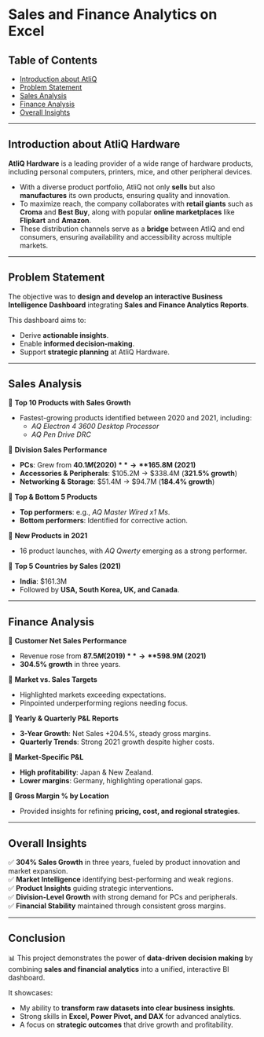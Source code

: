 # Sales and Finance Analytics on Excel

## Table of Contents
- [Introduction about AtliQ](#introduction-about-atliq)
- [Problem Statement](#problem-statement)
- [Sales Analysis](#sales-analysis)
- [Finance Analysis](#finance-analysis)
- [Overall Insights](#overall-insights)

---

## Introduction about AtliQ Hardware
**AtliQ Hardware** is a leading provider of a wide range of hardware products, including personal computers, printers, mice, and other peripheral devices.  

- With a diverse product portfolio, AtliQ not only **sells** but also **manufactures** its own products, ensuring quality and innovation.  
- To maximize reach, the company collaborates with **retail giants** such as **Croma** and **Best Buy**, along with popular **online marketplaces** like **Flipkart** and **Amazon**.  
- These distribution channels serve as a **bridge** between AtliQ and end consumers, ensuring availability and accessibility across multiple markets.  

---


## Problem Statement
The objective was to **design and develop an interactive Business Intelligence Dashboard** integrating **Sales and Finance Analytics Reports**.  

This dashboard aims to:  
- Derive **actionable insights**.  
- Enable **informed decision-making**.  
- Support **strategic planning** at AtliQ Hardware.  

---

## Sales Analysis
🔹 **Top 10 Products with Sales Growth**  
- Fastest-growing products identified between 2020 and 2021, including:  
  - *AQ Electron 4 3600 Desktop Processor*  
  - *AQ Pen Drive DRC*  

🔹 **Division Sales Performance**  
- **PCs**: Grew from **$40.1M (2020)** → **$165.8M (2021)**  
- **Accessories & Peripherals**: $105.2M → $338.4M (**321.5% growth**)  
- **Networking & Storage**: $51.4M → $94.7M (**184.4% growth**)  

🔹 **Top & Bottom 5 Products**  
- **Top performers**: e.g., *AQ Master Wired x1 Ms*.  
- **Bottom performers**: Identified for corrective action.  

🔹 **New Products in 2021**  
- 16 product launches, with *AQ Qwerty* emerging as a strong performer.  

🔹 **Top 5 Countries by Sales (2021)**  
- **India**: $161.3M  
- Followed by **USA, South Korea, UK, and Canada**.  

---

## Finance Analysis
🔹 **Customer Net Sales Performance**  
- Revenue rose from **$87.5M (2019)** → **$598.9M (2021)**  
- **304.5% growth** in three years.  

🔹 **Market vs. Sales Targets**  
- Highlighted markets exceeding expectations.  
- Pinpointed underperforming regions needing focus.  

🔹 **Yearly & Quarterly P&L Reports**  
- **3-Year Growth**: Net Sales +204.5%, steady gross margins.  
- **Quarterly Trends**: Strong 2021 growth despite higher costs.  

🔹 **Market-Specific P&L**  
- **High profitability**: Japan & New Zealand.  
- **Lower margins**: Germany, highlighting operational gaps.  

🔹 **Gross Margin % by Location**  
- Provided insights for refining **pricing, cost, and regional strategies**.  

---

## Overall Insights
✅ **304% Sales Growth** in three years, fueled by product innovation and market expansion.  
✅ **Market Intelligence** identifying best-performing and weak regions.  
✅ **Product Insights** guiding strategic interventions.  
✅ **Division-Level Growth** with strong demand for PCs and peripherals.  
✅ **Financial Stability** maintained through consistent gross margins.  

---

## Conclusion
📊 This project demonstrates the power of **data-driven decision making** by combining **sales and financial analytics** into a unified, interactive BI dashboard.  

It showcases:  
- My ability to **transform raw datasets into clear business insights**.  
- Strong skills in **Excel, Power Pivot, and DAX** for advanced analytics.  
- A focus on **strategic outcomes** that drive growth and profitability.  



